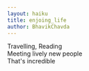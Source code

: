```yaml
---
layout: haiku
title: enjoing_life
author: BhavikChavda
---
```


Travelling, Reading<br>
Meeting lively new people<br>
That's incredible<br>